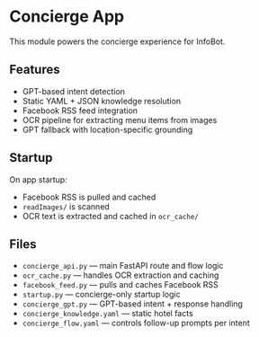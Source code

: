 # Concierge App

This module powers the concierge experience for InfoBot.

## Features

- GPT-based intent detection
- Static YAML + JSON knowledge resolution
- Facebook RSS feed integration
- OCR pipeline for extracting menu items from images
- GPT fallback with location-specific grounding

## Startup

On app startup:
- Facebook RSS is pulled and cached
- `readImages/` is scanned
- OCR text is extracted and cached in `ocr_cache/`

## Files

- `concierge_api.py` — main FastAPI route and flow logic
- `ocr_cache.py` — handles OCR extraction and caching
- `facebook_feed.py` — pulls and caches Facebook RSS
- `startup.py` — concierge-only startup logic
- `concierge_gpt.py` — GPT-based intent + response handling
- `concierge_knowledge.yaml` — static hotel facts
- `concierge_flow.yaml` — controls follow-up prompts per intent
